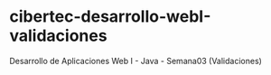 # cibertec-desarrollo-webI-validaciones
Desarrollo de Aplicaciones Web I - Java - Semana03 (Validaciones)
